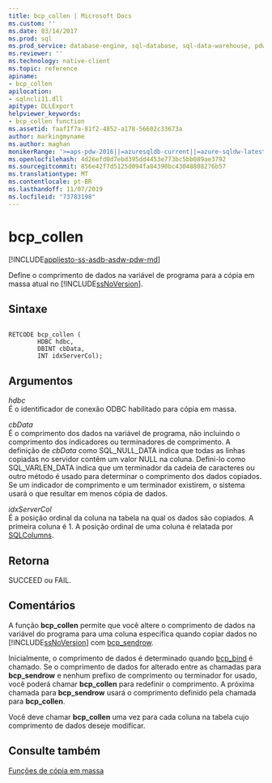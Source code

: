 ```yaml
---
title: bcp_collen | Microsoft Docs
ms.custom: ''
ms.date: 03/14/2017
ms.prod: sql
ms.prod_service: database-engine, sql-database, sql-data-warehouse, pdw
ms.reviewer: ''
ms.technology: native-client
ms.topic: reference
apiname:
- bcp_collen
apilocation:
- sqlncli11.dll
apitype: DLLExport
helpviewer_keywords:
- bcp_collen function
ms.assetid: faaf1f7a-81f2-4852-a178-56602c33673a
author: markingmyname
ms.author: maghan
monikerRange: '>=aps-pdw-2016||=azuresqldb-current||=azure-sqldw-latest||>=sql-server-2016||=sqlallproducts-allversions||>=sql-server-linux-2017||=azuresqldb-mi-current'
ms.openlocfilehash: 4d26efd0d7ebd395dd4453e773bc5bb089ae3792
ms.sourcegitcommit: 856e42f7d5125d094fa84390bc43048808276b57
ms.translationtype: MT
ms.contentlocale: pt-BR
ms.lasthandoff: 11/07/2019
ms.locfileid: "73783198"
---
```

# <a name="bcp_collen"></a>bcp_collen
[!INCLUDE[appliesto-ss-asdb-asdw-pdw-md](../../includes/appliesto-ss-asdb-asdw-pdw-md.md)]

  Define o comprimento de dados na variável de programa para a cópia em massa atual no [!INCLUDE[ssNoVersion](../../includes/ssnoversion-md.md)].  
  
## <a name="syntax"></a>Sintaxe  
  
```  
  
RETCODE bcp_collen (  
        HDBC hdbc,  
        DBINT cbData,  
        INT idxServerCol);  
```  
  
## <a name="arguments"></a>Argumentos  
 *hdbc*  
 É o identificador de conexão ODBC habilitado para cópia em massa.  
  
 *cbData*  
 É o comprimento dos dados na variável de programa, não incluindo o comprimento dos indicadores ou terminadores de comprimento. A definição de *cbData* como SQL_NULL_DATA indica que todas as linhas copiadas no servidor contêm um valor NULL na coluna. Defini-lo como SQL_VARLEN_DATA indica que um terminador da cadeia de caracteres ou outro método é usado para determinar o comprimento dos dados copiados. Se um indicador de comprimento e um terminador existirem, o sistema usará o que resultar em menos cópia de dados.  
  
 *idxServerCol*  
 É a posição ordinal da coluna na tabela na qual os dados são copiados. A primeira coluna é 1. A posição ordinal de uma coluna é relatada por [SQLColumns](../../relational-databases/native-client-odbc-api/sqlcolumns.md).  
  
## <a name="returns"></a>Retorna  
 SUCCEED ou FAIL.  
  
## <a name="remarks"></a>Comentários  
 A função **bcp_collen** permite que você altere o comprimento de dados na variável do programa para uma coluna específica quando copiar dados no [!INCLUDE[ssNoVersion](../../includes/ssnoversion-md.md)] com [bcp_sendrow](../../relational-databases/native-client-odbc-extensions-bulk-copy-functions/bcp-sendrow.md).  
  
 Inicialmente, o comprimento de dados é determinado quando [bcp_bind](../../relational-databases/native-client-odbc-extensions-bulk-copy-functions/bcp-bind.md) é chamado. Se o comprimento de dados for alterado entre as chamadas para **bcp_sendrow** e nenhum prefixo de comprimento ou terminador for usado, você poderá chamar **bcp_collen** para redefinir o comprimento. A próxima chamada para **bcp_sendrow** usará o comprimento definido pela chamada para **bcp_collen**.  
  
 Você deve chamar **bcp_collen** uma vez para cada coluna na tabela cujo comprimento de dados deseje modificar.  
  
## <a name="see-also"></a>Consulte também  
 [Funções de cópia em massa](../../relational-databases/native-client-odbc-extensions-bulk-copy-functions/sql-server-driver-extensions-bulk-copy-functions.md)  
  
  
